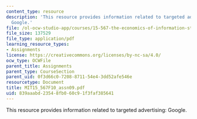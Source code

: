 ```yaml
---
content_type: resource
description: 'This resource provides information related to targeted advertising:
  Google.'
file: /ol-ocw-studio-app/courses/15-567-the-economics-of-information-strategy-structure-and-pricing-fall-2010/839aaabd23548fb060c91f3faf385641_MIT15_567F10_assn09.pdf
file_size: 137529
file_type: application/pdf
learning_resource_types:
- Assignments
license: https://creativecommons.org/licenses/by-nc-sa/4.0/
ocw_type: OCWFile
parent_title: Assignments
parent_type: CourseSection
parent_uid: 0f3d66c0-7208-8711-54e4-3dd52afe546e
resourcetype: Document
title: MIT15_567F10_assn09.pdf
uid: 839aaabd-2354-8fb0-60c9-1f3faf385641
---
```

This resource provides information related to targeted advertising: Google.